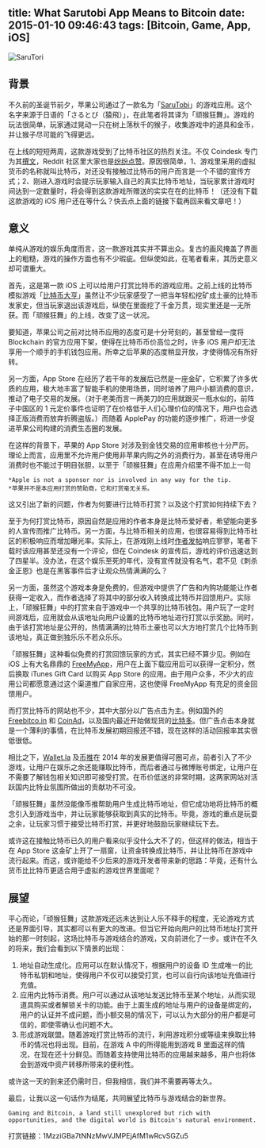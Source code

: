 title: What Sarutobi App Means to Bitcoin
date: 2015-01-10 09:46:43
tags: [Bitcoin, Game, App, iOS]
---
![SaruTori](http://media.coindesk.com/2015/01/sarutobi-630x263.png "SaruTori")

## 背景

不久前的圣诞节前夕，苹果公司通过了一款名为「[SaruTobi](https://itunes.apple.com/us/app/sarutobi/id932194840?ls=1&mt=8)」的游戏应用。这个名字来源于日语的「さるとび（猿飛）」，在此笔者将其译为「顽猴狂舞」。游戏的玩法很简单，玩家通过晃动一只在树上荡秋千的猴子，收集游戏中的道具和金币，并让猴子尽可能的飞得更远。
<!--more-->

在上线的短短两周，这款游戏受到了比特币社区的热烈关注。不仅 Coindesk 专门为其[撰文](https://www.coindesk.com/apple-approves-ios-game-tips-players-bitcoin/)，Reddit 社区里大家也是[纷纷点赞](http://www.reddit.com/r/Bitcoin/comments/2rqlj6/apple_approves_ios_game_that_tips_players_in/)。原因很简单，1、游戏里采用的虚拟货币的名称就叫比特币，对还没有接触过比特币的用户而言是一个不错的宣传方式；2、刚进入游戏时会提示玩家输入自己的真实比特币地址，当玩家累计游戏时间达到一定数量时，将会得到这款游戏所赠送的实实在在的比特币！（还没有下载这款游戏的 iOS 用户还在等什么？快去点上面的链接下载再回来看文章吧！）

## 意义

单纯从游戏的娱乐角度而言，这一款游戏其实并不算出众。复古的画风掩盖了界面上的粗糙，游戏的操作方面也有不少瑕疵。但纵使如此，在笔者看来，其历史意义却可谓重大。

首先，这是第一款 iOS 上可以给用户打赏比特币的游戏应用。之前上线的比特币模拟游戏「[比特币大亨](https://itunes.apple.com/us/app/bitcoin-billionaire/id911117141?mt=8)」虽然让不少玩家感受了一把当年轻松挖矿成土豪的比特币发家史，但当玩家退出该游戏后，纵使在里面挖了千金万贯，现实里还是一无所获。而「顽猴狂舞」的上线，改变了这一状况。

要知道，苹果公司之前对比特币应用的态度可是十分苛刻的，甚至曾经一度将 Blockchain 的官方应用下架，使得在比特币币价高位之时，许多 iOS 用户却无法享用一个顺手的手机钱包应用。所幸之后苹果的态度稍显开放，才使得情况有所好转。

另一方面，App Store 在经历了若干年的发展后已然是一座金矿，它积累了许多优质的应用，极大地丰富了智能手机的使用场景，同时培养了用户小额消费的意识，推动了电子交易的发展。（对于老美而言一两美刀的应用就跟买一瓶水似的，前阵子中国区的 1 元定价事件也证明了在价格低于人们心理价位的情况下，用户也会选择正版消费而放弃折腾盗版。）而随着 ApplePay 的功能的逐步推广，将进一步促进苹果公司构建的消费生态圈的发展。

在这样的背景下，苹果的 App Store 对涉及到金钱交易的应用审核也十分严厉。理论上而言，应用里不允许用户使用非苹果内购之外的消费行为，甚至在诱导用户消费时也不能过于明目张胆，以至于「顽猴狂舞」在应用介绍里不得不加上一句

	*Apple is not a sponsor nor is involved in any way for the tip.
	*苹果并不是本应用打赏的赞助商，它和打赏毫无关系。
	
这又引出了新的问题，作者为何要进行比特币打赏？以及这个打赏如何持续下去？

至于为何打赏比特币，原因自然是应用的作者本身是比特币爱好者，希望能向更多的人宣传而推广比特币。另一方面，与比特币相关的应用，也很容易得到比特币社区的积极响应而增加曝光率。实际上，在游戏刚上线时[作者发帖](http://www.reddit.com/r/indiegames/comments/2q24fv/my_new_game_sarutobi_on_ios_tips_the_player_in/)响应寥寥，笔者下载时该应用甚至还没有一个评论，但在 Coindesk 的宣传后，游戏的评价迅速达到了四星半。没办法，在这个娱乐至死的年代，没有宣传就没有名气，君不见《刺杀金正恩》也是在黑客事件后才让观众热情满满的么？

另一方面，虽然这个游戏本身是免费的，但游戏中提供了广告和内购功能能让作者获得一定收入，而作者选择了将其中的部分收入转换成比特币并回馈用户。实际上，「顽猴狂舞」中的打赏来自于游戏中一个共享的比特币钱包。用户玩了一定时间游戏后，应用就会从该地址向用户设置的比特币地址进行打赏以示奖励。同时，由于该打赏地址是公开的，热情满满的比特币土豪也可以大方地打赏几个比特币到该地址，真正做到独乐乐不若众乐乐。

「顽猴狂舞」这种看似免费的打赏回馈玩家的方式，其实已经不算少见。例如在 iOS 上有大名鼎鼎的 [FreeMyApp](https://m.freemyapps.com/share/url/dfc97c1e)，用户在上面下载应用后可以获得一定积分，然后换取 iTunes Gift Card 以购买 App Store 的应用。由于用户众多，不少大的应用公司都愿意通过这个渠道推广自家应用，这也使得 FreeMyApp 有充足的资金回馈用户。

而打赏比特币的网站也不少，其中大部分以广告点击为主。例如国外的 [Freebitco.in](http://freebitco.in/?r=169263) 和 [CoinAd](https://coinad.com/?r=B1FHY7X6B1HHQJ6)，以及国内最近开始做现货的[比特多](https://www.kipcoin.com/signup/10431)。但广告点击本身就是一个薄利的事情，在比特币发展初期回报还不错，现在这样的活动回报率其实很低很低。

相比之下，[Wallet.la](https://wallet.la/wallet) 及[币推](https://bitui.io/)在 2014 年的发展更值得可圈可点，前者引入了不少游戏，让用户在娱乐之余还能赚取比特币，而后者通过与微博账号绑定，让用户在不需要了解钱包相关知识即可接受打赏。在币价低迷的非常时期，这两家网站对活跃国内比特业氛围所做出的贡献功不可没。

「顽猴狂舞」虽然没能像币推帮助用户生成比特币地址，但它成功地将比特币的概念引入到游戏当中，并让玩家能够获取到真实的比特币。毕竟，游戏的重点是玩耍之余，让玩家习惯于接受比特币打赏，并更好地鼓励玩家继续玩下去。

或许这在接触比特币已久的用户看来似乎没什么大不了的，但这样的做法，相当于在 App Store 这金矿上开了一扇窗，让资金转换成比特币，并让比特币在游戏中流行起来。而这，或许能给不少后来的游戏开发者带来新的思路：毕竟，还有什么货币比比特币更适合用于虚拟的游戏世界里面呢？

## 展望
平心而论，「顽猴狂舞」这款游戏还远未达到让人乐不释手的程度，无论游戏方式还是界面引导，其实都可以有更大的改进。但当它开始向用户的比特币地址打赏开始的那一时刻起，这场比特币与游戏结合的游戏，又向前进化了一步。或许在不久的将来，我们会看到以下情景的出现：

1. 地址自动生成化。应用可以在默认情况下，根据用户的设备 ID 生成唯一的比特币私钥和地址，使得用户不仅可以接受打赏，也可以自行向该地址充值进行充值。
2. 应用内比特币消费。用户可以通过从该地址发送比特币至某个地址，从而实现道具购买或者解锁关卡的功能。由于上面生成的地址与用户的设备是绑定的，用户的认证并不成问题，而小额交易的情况下，可以认为大部分的用户都是可信的，即使零确认也问题不大。
3. 形成游戏联盟。随着游戏打赏比特币的流行，利用游戏积分或等级来换取比特币的情况也将出现。目前，在游戏 A 中的所得能用到游戏 B 里面这样的情况，在现在还十分鲜见。而随着支持使用比特币的应用越来越多，用户也将体会到游戏中资产转移所带来的便利性。

或许这一天的到来还仍需时日，但我相信，我们并不需要再等太久。

最后，让我以这一句话作为结尾，共同展望比特币与游戏结合的新世界。

	Gaming and Bitcoin, a land still unexplored but rich with opportunities, and the digital world is Bitcoin's natural environment.

打赏链接：1MzziGBa7tNNzMwVJMPEjAfM1wRcvSGZu5	


